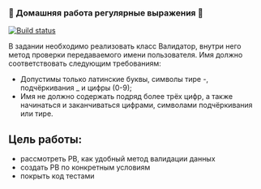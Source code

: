 ### 🌟 Домашняя работа регулярные выражения 🌟

[![Build status](https://ci.appveyor.com/api/projects/status/2hkd1437o9422007?svg=true)](https://ci.appveyor.com/project/SvetlanaGreenFox/netology-ajs-homeworks-regularexpressions)

В задании необходимо реализовать класс Валидатор, внутри него метод проверки передаваемого имени пользователя.
Имя должно соответствовать следующим требованиям:
+ Допустимы только латинские буквы, символы тире -, подчёркивания _ и цифры (0-9);
+ Имя не должно содержать подряд более трёх цифр, а также начинаться и заканчиваться цифрами, символами подчёркивания или тире.

## Цель работы:
+ рассмотреть РВ, как удобный метод валидации данных
+ создать РВ по конкретным условиям
+ покрыть код тестами